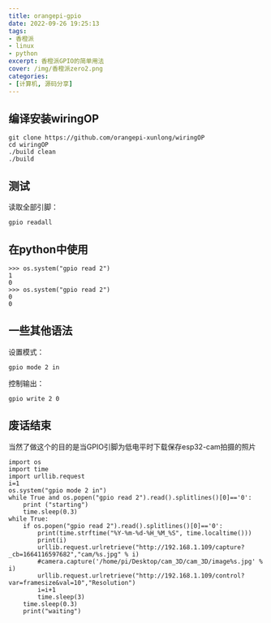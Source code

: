 ```yaml
---
title: orangepi-gpio
date: 2022-09-26 19:25:13
tags:
- 香橙派
- linux
- python
excerpt: 香橙派GPIO的简单用法
cover: /img/香橙派zero2.png
categories: 
- [计算机, 源码分享]
---
```

## 编译安装wiringOP
```
git clone https://github.com/orangepi-xunlong/wiringOP
cd wiringOP
./build clean
./build
```
## 测试
读取全部引脚：
```
gpio readall
```
## 在python中使用
```
>>> os.system("gpio read 2")
1
0
>>> os.system("gpio read 2")
0
0
```
## 一些其他语法
设置模式：
```
gpio mode 2 in
```
控制输出：
```
gpio write 2 0
```
## 废话结束
当然了做这个的目的是当GPIO引脚为低电平时下载保存esp32-cam拍摄的照片
```
import os
import time
import urllib.request
i=1
os.system("gpio mode 2 in")
while True and os.popen("gpio read 2").read().splitlines()[0]=='0':
    print ("starting")
    time.sleep(0.3)
while True:
    if os.popen("gpio read 2").read().splitlines()[0]=='0':
        print(time.strftime("%Y-%m-%d-%H_%M_%S", time.localtime()))
        print(i)
        urllib.request.urlretrieve("http://192.168.1.109/capture?_cb=1664116597682","cam/%s.jpg" % i)
        #camera.capture('/home/pi/Desktop/cam_3D/cam_3D/image%s.jpg' % i)
        urllib.request.urlretrieve("http://192.168.1.109/control?var=framesize&val=10","Resolution")
        i=i+1
        time.sleep(3)
    time.sleep(0.3)
    print("waiting")
```
